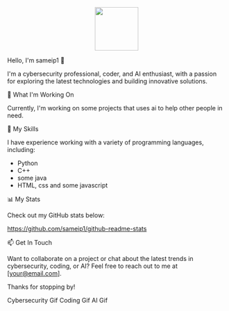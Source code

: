 <div id="header" align="center">
  <img src="https://media.giphy.com/media/M9gbBd9nbDrOTu1Mqx/giphy.gif" width="100"/>
</div>

Hello, I'm sameip1 👋

I'm a cybersecurity professional, coder, and AI enthusiast, with a passion for exploring the latest technologies and building innovative solutions.

🔭 What I'm Working On

Currently, I'm working on some projects that uses ai to help other people in need. 

🌱 My Skills

I have experience working with a variety of programming languages, including:

 - Python
 - C++
 - some java 
 - HTML, css and some javascript

📊 My Stats

Check out my GitHub stats below:

https://github.com/sameip1/github-readme-stats

📫 Get In Touch

Want to collaborate on a project or chat about the latest trends in cybersecurity, coding, or AI? Feel free to reach out to me at [your@email.com].

Thanks for stopping by!

Cybersecurity Gif
Coding Gif
AI Gif
